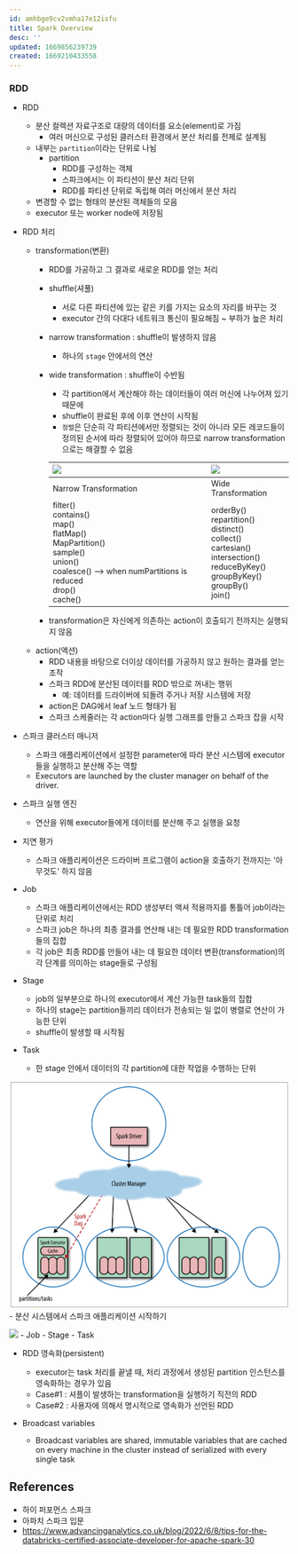 ```yaml
---
id: amhbge9cv2vmha17e12isfu
title: Spark Overview
desc: ''
updated: 1669856239739
created: 1669210433558
---
```



### RDD
- RDD
    - 분산 컬렉션 자료구조로 대량의 데이터를 요소(element)로 가짐
        - 여러 머신으로 구성된 클러스터 환경에서 분산 처리를 전제로 설계됨
    - 내부는 `partition`이라는 단위로 나뉨
        - partition
            - RDD를 구성하는 객체
            - 스파크에서는 이 파티션이 분산 처리 단위
            - RDD를 파티션 단위로 독립해 여러 머신에서 분산 처리
    - 변경할 수 없는 형태의 분산된 객체들의 모음
    - executor 또는 worker node에 저장됨

- RDD 처리
    - transformation(변환)
        - RDD를 가공하고 그 결과로 새로운 RDD를 얻는 처리
        - shuffle(셔풀)
            - 서로 다른 파티션에 있는 같은 키를 가지는 요소의 자리를 바꾸는 것
            - executor 간의 다대다 네트워크 통신이 필요해짐 ~ 부하가 높은 처리
        - narrow transformation : shuffle이 발생하지 않음
            - 하나의 `stage` 안에서의 연산
        - wide transformation : shuffle이 수반됨
            - 각 partition에서 계산해야 하는 데이터들이 여러 머신에 나누어져 있기 때문에
            - shuffle이 완료된 후에 이후 연산이 시작됨
            - `정렬`은 단순히 각 파티션에서만 정렬되는 것이 아니라 모든 레코드들이 정의된 순서에 따라 정렬되어 있어야 하므로 narrow transformation으로는 해결할 수 없음
            
            ![](https://images.squarespace-cdn.com/content/v1/5bce4071ab1a620db382773e/dbbdd8e6-5f2a-45f5-a232-825dca3fa816/Narrow+Transformation.png?format=500w) | ![](https://images.squarespace-cdn.com/content/v1/5bce4071ab1a620db382773e/282af54b-d7d1-427e-b602-fdb3effc59a4/Wide+Transformation.png?format=500w)
            ---|---
            Narrow Transformation|Wide Transformation
            filter()<br>contains()<br>map()<br>flatMap()<br>MapPartition()<br>sample()<br>union()<br>coalesce() --> when numPartitions is reduced<br>drop()<br>cache()|orderBy()<br>repartition()<br>distinct()<br>collect()<br>cartesian()<br>intersection()<br>reduceByKey()<br>groupByKey()<br>groupBy()<br>join()
        - transformation은 자신에게 의존하는 action이 호출되기 전까지는 실행되지 않음
    - action(액션)
        - RDD 내용을 바탕으로 더이상 데이터를 가공하지 않고 원하는 결과를 얻는 조작
        - 스파크 RDD에 분산된 데이터를 RDD 밖으로 꺼내는 행위
            - 예: 데이터를 드라이버에 되돌려 주거나 저장 시스템에 저장
        - action은 DAG에서 leaf 노드 형태가 됨
        - 스파크 스케줄러는 각 action마다 실행 그래프를 만들고 스파크 잡을 시작 

- 스파크 클러스터 매니저
    - 스파크 애플리케이션에서 설정한 parameter에 따라 분산 시스템에 executor들을 실행하고 분산해 주는 역할
    - Executors are launched by the cluster manager on behalf of the driver.

- 스파크 실행 엔진
    - 연산을 위해 executor들에게 데이터를 분산해 주고 실행을 요청

- 지연 평가
    - 스파크 애플리케이션은 드라이버 프로그램이 action을 호출하기 전까지는 '아무것도' 하지 않음

- Job
    - 스파크 애플리케이션에서는 RDD 생성부터 액셔 적용까지를 통틀어 job이라는 단위로 처리
    - 스파크 job은 하나의 최종 결과를 연산해 내는 데 필요한 RDD transformation들의 집합
    - 각 job은 최종 RDD를 만들어 내는 데 필요한 데이터 변환(transformation)의 각 단계를 의미하는 stage들로 구성됨

- Stage
    - job의 일부분으로 하나의 executor에서 계산 가능한 task들의 집합
    - 하나의 stage는 partition들끼리 데이터가 전송되는 일 없이 병렬로 연산이 가능한 단위
    - shuffle이 발생할 때 시작됨

- Task
    - 한 stage 안에서 데이터의 각 partition에 대한 작업을 수행하는 단위

![](/assets/images/spark_application.png)
    - 분산 시스템에서 스파크 애플리케이션 시작하기

![](https://images.squarespace-cdn.com/content/v1/5bce4071ab1a620db382773e/57966b9e-d905-4bb0-95c8-d2ca5def572d/Spark+Execution+Hierarchy.png?format=2500w)
    - Job - Stage - Task

- RDD 영속화(persistent)
    - executor는 task 처리를 끝낼 때, 처리 과정에서 생성된 partition 인스턴스를 영속화하는 경우가 있음
    - Case#1 : 셔플이 발생하는 transformation을 실행하기 직전의 RDD
    - Case#2 : 사용자에 의해서 명시적으로 영속화가 선언된 RDD


- Broadcast variables
    - Broadcast variables are shared, immutable variables that are cached on every machine in the cluster instead of serialized with every single task

## References
- 하이 퍼포먼스 스파크
- 아파치 스파크 입문
- https://www.advancinganalytics.co.uk/blog/2022/6/8/tips-for-the-databricks-certified-associate-developer-for-apache-spark-30